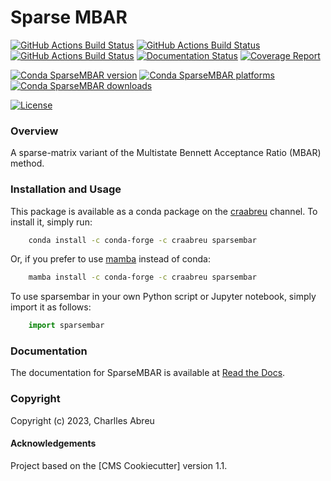 Sparse MBAR
===========

[//]: # (Badges)
[![GitHub Actions Build Status](https://github.com/craabreu/sparsembar/workflows/Linux/badge.svg)](https://github.com/craabreu/sparsembar/actions?query=workflow%3ALinux)
[![GitHub Actions Build Status](https://github.com/craabreu/sparsembar/workflows/MacOS/badge.svg)](https://github.com/craabreu/sparsembar/actions?query=workflow%3AMacOS)
[![GitHub Actions Build Status](https://github.com/craabreu/sparsembar/workflows/Linter/badge.svg)](https://github.com/craabreu/sparsembar/actions?query=workflow%3ALinter)
[![Documentation Status](https://github.com/craabreu/sparsembar/workflows/Doc/badge.svg)](https://github.com/craabreu/sparsembar/actions?query=workflow%3ADoc)
[![Coverage Report](https://craabreu.github.io/sparsembar/coverage/coverage.svg)](https://craabreu.github.io/sparsembar/coverage)

[![Conda SparseMBAR version](https://img.shields.io/conda/v/craabreu/sparsembar.svg)](https://anaconda.org/craabreu/sparsembar)
[![Conda SparseMBAR platforms](https://img.shields.io/conda/pn/craabreu/sparsembar.svg)](https://anaconda.org/craabreu/sparsembar)
[![Conda SparseMBAR downloads](https://img.shields.io/conda/dn/craabreu/sparsembar.svg)](https://anaconda.org/craabreu/sparsembar)

[![License](https://img.shields.io/badge/License-MIT-yellowgreen.svg?style=flat)](https://github.com/craabreu/sparsembar/blob/main/LICENSE.md)

### Overview

A sparse-matrix variant of the Multistate Bennett Acceptance Ratio (MBAR) method.

### Installation and Usage

This package is available as a conda package on the
[craabreu](https://anaconda.org/craabreu/sparsembar) channel. To install it, simply run:

```bash
    conda install -c conda-forge -c craabreu sparsembar
```

Or, if you prefer to use [mamba](https://mamba.readthedocs.io/en/latest) instead of conda:

```bash
    mamba install -c conda-forge -c craabreu sparsembar
```

To use sparsembar in your own Python script or Jupyter notebook, simply import it as follows:

```python
    import sparsembar
```

### Documentation

The documentation for SparseMBAR is available at [Read the Docs](https://sparsembar.readthedocs.io/en/stable).

### Copyright

Copyright (c) 2023, Charlles Abreu


#### Acknowledgements

Project based on the [CMS Cookiecutter] version 1.1.
